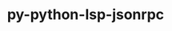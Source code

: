 ---
title: "py-python-lsp-jsonrpc"
layout: cache
categories: [package, develop-2024-04-21]
meta: {"versions": ["1.1.2"], "compilers": ["gcc@=10.2.1"], "oss": ["centos7"], "platforms": ["linux"], "targets": ["x86_64_v3"], "stacks": ["developer-tools-manylinux2014", "root"], "num_specs": 1, "num_specs_by_stack": {"developer-tools-manylinux2014": 1, "root": 1}}
spec_details: [{"hash": "65n6hhi2ewcrcrf5vhiztaatk2ogheju", "compiler": "gcc@=10.2.1", "versions": ["1.1.2"], "os": "centos7", "platform": "linux", "target": "x86_64_v3", "variants": ["build_system=python_pip"], "stacks": ["developer-tools-manylinux2014", "root"], "size": "-", "tarball": "https://binaries.spack.io/develop-2024-04-21/build_cache/linux-centos7-x86_64_v3/gcc-10.2.1/py-python-lsp-jsonrpc-1.1.2/linux-centos7-x86_64_v3-gcc-10.2.1-py-python-lsp-jsonrpc-1.1.2-65n6hhi2ewcrcrf5vhiztaatk2ogheju.spack"}]
---